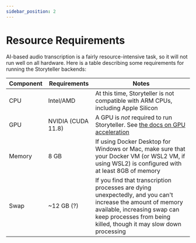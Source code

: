 ```yaml
---
sidebar_position: 2
---
```


# Resource Requirements

AI-based audio transcription is a fairly resource-intensive task, so it will not
run well on all hardware. Here is a table describing some requirements for
running the Storyteller backends:

| Component | Requirements       | Notes                                                                                                                                                                                                            |
| --------- | ------------------ | ---------------------------------------------------------------------------------------------------------------------------------------------------------------------------------------------------------------- |
| CPU       | Intel/AMD          | At this time, Storyteller is not compatible with ARM CPUs, including Apple Silicon                                                                                                                               |
| GPU       | NVIDIA (CUDA 11.8) | A GPU is _not_ required to run Storyteller. See [the docs on GPU acceleration](/docs/syncing-books#using-cuda-for-gpu-accelerated-transcription)                                                                 |
| Memory    | 8 GB               | If using Docker Desktop for Windows or Mac, make sure that your Docker VM (or WSL2 VM, if using WSL2) is configured with at least 8GB of memory                                                                  |
| Swap      | ~12 GB (?)         | If you find that transcription processes are dying unexpectedly, and you can't increase the amount of memory available, increasing swap can keep processes from being killed, though it may slow down processing |

